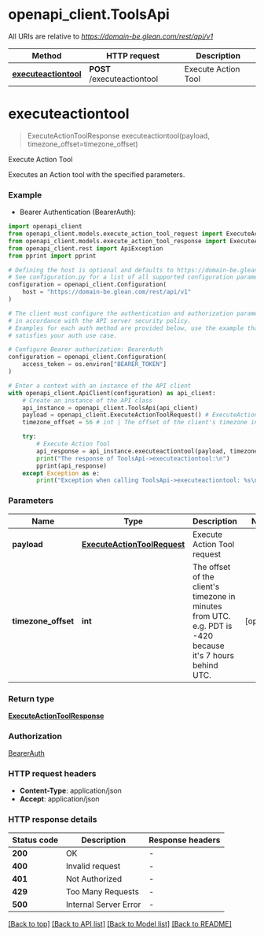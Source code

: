 # openapi_client.ToolsApi

All URIs are relative to *https://domain-be.glean.com/rest/api/v1*

Method | HTTP request | Description
------------- | ------------- | -------------
[**executeactiontool**](ToolsApi.md#executeactiontool) | **POST** /executeactiontool | Execute Action Tool


# **executeactiontool**
> ExecuteActionToolResponse executeactiontool(payload, timezone_offset=timezone_offset)

Execute Action Tool

Executes an Action tool with the specified parameters.

### Example

* Bearer Authentication (BearerAuth):

```python
import openapi_client
from openapi_client.models.execute_action_tool_request import ExecuteActionToolRequest
from openapi_client.models.execute_action_tool_response import ExecuteActionToolResponse
from openapi_client.rest import ApiException
from pprint import pprint

# Defining the host is optional and defaults to https://domain-be.glean.com/rest/api/v1
# See configuration.py for a list of all supported configuration parameters.
configuration = openapi_client.Configuration(
    host = "https://domain-be.glean.com/rest/api/v1"
)

# The client must configure the authentication and authorization parameters
# in accordance with the API server security policy.
# Examples for each auth method are provided below, use the example that
# satisfies your auth use case.

# Configure Bearer authorization: BearerAuth
configuration = openapi_client.Configuration(
    access_token = os.environ["BEARER_TOKEN"]
)

# Enter a context with an instance of the API client
with openapi_client.ApiClient(configuration) as api_client:
    # Create an instance of the API class
    api_instance = openapi_client.ToolsApi(api_client)
    payload = openapi_client.ExecuteActionToolRequest() # ExecuteActionToolRequest | Execute Action Tool request
    timezone_offset = 56 # int | The offset of the client's timezone in minutes from UTC. e.g. PDT is -420 because it's 7 hours behind UTC. (optional)

    try:
        # Execute Action Tool
        api_response = api_instance.executeactiontool(payload, timezone_offset=timezone_offset)
        print("The response of ToolsApi->executeactiontool:\n")
        pprint(api_response)
    except Exception as e:
        print("Exception when calling ToolsApi->executeactiontool: %s\n" % e)
```



### Parameters


Name | Type | Description  | Notes
------------- | ------------- | ------------- | -------------
 **payload** | [**ExecuteActionToolRequest**](ExecuteActionToolRequest.md)| Execute Action Tool request | 
 **timezone_offset** | **int**| The offset of the client&#39;s timezone in minutes from UTC. e.g. PDT is -420 because it&#39;s 7 hours behind UTC. | [optional] 

### Return type

[**ExecuteActionToolResponse**](ExecuteActionToolResponse.md)

### Authorization

[BearerAuth](../README.md#BearerAuth)

### HTTP request headers

 - **Content-Type**: application/json
 - **Accept**: application/json

### HTTP response details

| Status code | Description | Response headers |
|-------------|-------------|------------------|
**200** | OK |  -  |
**400** | Invalid request |  -  |
**401** | Not Authorized |  -  |
**429** | Too Many Requests |  -  |
**500** | Internal Server Error |  -  |

[[Back to top]](#) [[Back to API list]](../README.md#documentation-for-api-endpoints) [[Back to Model list]](../README.md#documentation-for-models) [[Back to README]](../README.md)

